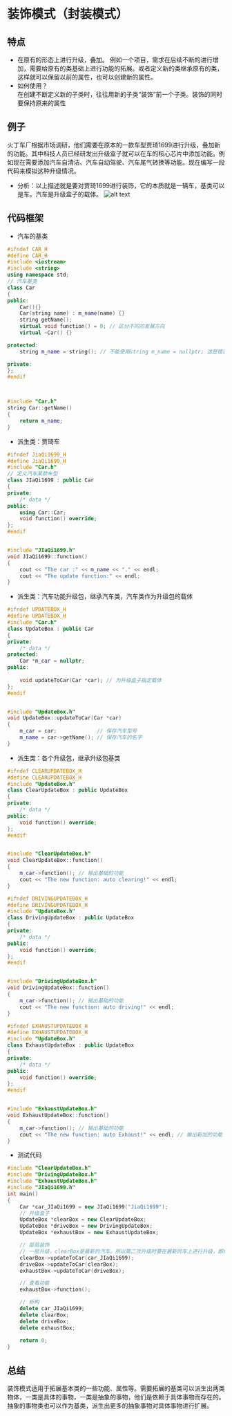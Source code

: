 # 装饰模式（封装模式）
## 特点
* 在原有的形态上进行升级，叠加。</bt>
例如一个项目，需求在后续不断的进行增加，需要给原有的类基础上进行功能的拓展。或者定义新的类继承原有的类，这样就可以保留以前的属性，也可以创建新的属性。
* 如何使用？</br>
在创建不断定义新的子类时，往往用新的子类“装饰”前一个子类。装饰的同时要保持原来的属性

## 例子
火丁车厂根据市场调研，他们需要在原本的一款车型贾琦1699进行升级，叠加新的功能。其中科技人员已经研发出升级盒子就可以在车的核心芯片中添加功能。例如现在需要添加汽车自清洁、汽车自动驾驶、汽车尾气转换等功能。现在编写一段代码来模拟这种升级情况。

* 分析：以上描述就是要对贾琦1699进行装饰，它的本质就是一辆车，基类可以是车。汽车是升级盒子的载体。
![alt text](../笔记图片/decoration_uml.jpg)
## 代码框架
* 汽车的基类
```cpp
#ifndef CAR_H
#define CAR_H
#include <iostream>
#include <string>
using namespace std;
// 汽车基类
class Car
{
public:
    Car(){}
    Car(string name) : m_name(name) {}
    string getName();
    virtual void function() = 0; // 区分不同的发展方向
    virtual ~Car() {}

protected:
    string m_name = string(); // 不能使用string m_name = nullptr; 这是错误的表达!

private:
};
#endif



#include "Car.h"
string Car::getName()
{
    return m_name;
}
```
* 派生类：贾琦车
```cpp
#ifndef JiaQi1699_H
#define JiaQi1699_H
#include "Car.h"
// 定义汽车某款车型
class JIaQi1699 : public Car
{
private:
    /* data */
public:
    using Car::Car;
    void function() override;
};
#endif


#include "JIaQi1699.h"
void JIaQi1699::function()
{
    cout << "The car :" << m_name << "." << endl;
    cout << "The update function:" << endl;
}
```
* 派生类：汽车功能升级包，继承汽车类，汽车类作为升级包的载体
```cpp
#ifndef UPDATEBOX_H
#define UPDATEBOX_H
#include "Car.h"
class UpdateBox : public Car
{
private:
    /* data */
protected:
    Car *m_car = nullptr;
public:
    
    void updateToCar(Car *car); // 为升级盒子指定载体
};
#endif


#include "UpdateBox.h"
void UpdateBox::updateToCar(Car *car)
{
    m_car = car;             // 保存汽车型号
    m_name = car->getName(); // 保存汽车的名字
}
```
* 派生类：各个升级包，继承升级包基类
```cpp
#ifndef CLEARUPDATEBOX_H
#define CLEARUPDATEBOX_H
#include "UpdateBox.h"
class ClearUpdateBox : public UpdateBox
{
private:
    /* data */
public:
    void function() override;
};
#endif


#include "ClearUpdateBox.h"
void ClearUpdateBox::function()
{
    m_car->function(); // 输出基础的功能
    cout << "The new function: auto clearing!" << endl;
}
```
```cpp
#ifndef DRIVINGUPDATEBOX_H
#define DRIVINGUPDATEBOX_H
#include "UpdateBox.h"
class DrivingUpdateBox : public UpdateBox
{
private:
    /* data */
public:
    void function() override;
};
#endif


#include "DrivingUpdateBox.h"
void DrivingUpdateBox::function()
{
    m_car->function(); // 输出基础的功能
    cout << "The new function: auto driving!" << endl;
}
```
```cpp
#ifndef EXHAUSTUPDATEBOX_H
#define EXHAUSTUPDATEBOX_H
#include "UpdateBox.h"
class ExhaustUpdateBox : public UpdateBox
{
private:
    /* data */
public:
    void function() override;
};
#endif


#include "ExhaustUpdateBox.h"
void ExhaustUpdateBox::function()
{
    m_car->function(); // 输出基础的功能
    cout << "The new function: auto Exhaust!" << endl; // 输出新加的功能
}
```
* 测试代码
```cpp
#include "ClearUpdateBox.h"
#include "DrivingUpdateBox.h"
#include "ExhaustUpdateBox.h"
#include "JIaQi1699.h"
int main()
{
    Car *car_JIaQi1699 = new JIaQi1699("JiaQi1699");
    // 升级盒子
    UpdateBox *clearBox = new ClearUpdateBox;
    UpdateBox *driveBox = new DrivingUpdateBox;
    UpdateBox *exhaustBox = new ExhaustUpdateBox;

    // 层层装饰
    // 一层升级，clearBox是最新的汽车。所以第二次升级时要在最新的车上进行升级，即把clearbox当成参数
    clearBox->updateToCar(car_JIaQi1699);
    driveBox->updateToCar(clearBox);
    exhaustBox->updateToCar(driveBox);

    // 查看功能
    exhaustBox->function();

    // 析构
    delete car_JIaQi1699;
    delete clearBox;
    delete driveBox;
    delete exhaustBox;
    
    return 0;
}
```

## 总结
装饰模式适用于拓展基本类的一些功能、属性等。需要拓展的基类可以派生出两类物体，一类是具体的事物，一类是抽象的事物，他们是依赖于具体事物而存在的。抽象的事物类也可以作为基类，派生出更多的抽象事物对具体事物进行扩展。
